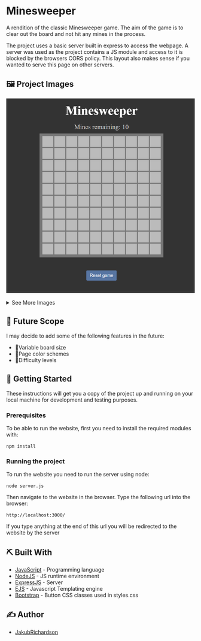 # Minesweeper

A rendition of the classic Minesweeper game. The aim of the game is to clear out the board and not hit any mines in the process.

The project uses a basic server built in express to access the webpage. A server was used as the project contains a JS module and access to it is blocked by the browsers CORS policy. This layout also makes sense if you wanted to serve this page on other servers.

## 🖼️ Project Images

<p align="center">
  <img src="./images/minesweeper1.PNG" alt="Minesweeper image 1" width="600"/>
</p>

<details>
<summary>See More Images</summary>
<br/>
<p align="center">
  <img src="./images/minesweeper2.PNG" alt="Minesweeper image 2" width="600"/>
  <img src="./images/minesweeper3.PNG" alt="Minesweeper image 3" width="600"/>
</p>
</details>

## 🚀 Future Scope

I may decide to add some of the following features in the future:
- 🔲Variable board size
- 🎨Page color schemes
- 💪Difficulty levels

## 🏁 Getting Started

These instructions will get you a copy of the project up and running on your local machine for development and testing purposes.

### Prerequisites

To be able to run the website, first you need to install the required modules with:

```
npm install 
```

### Running the project

To run the website you need to run the server using node:

```
node server.js
```
Then navigate to the website in the browser. Type the following url into the browser:

```
http://localhost:3000/
```
If you type anything at the end of this url you will be redirected to the website by the server

## ⛏️ Built With

- [JavaScript](https://developer.mozilla.org/en-US/docs/Web/JavaScript) - Programming language
- [NodeJS](https://nodejs.org/en/) - JS runtime environment
- [ExpressJS](https://expressjs.com/) - Server
- [EJS](https://ejs.co/) - Javascript Templating engine
- [Bootstrap](https://getbootstrap.com/) - Button CSS classes used in styles.css

## ✍️ Author

- [JakubRichardson](https://github.com/JakubRichardson) 
